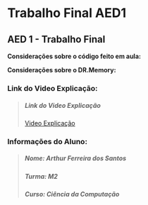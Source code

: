 <h1>Trabalho Final AED1</h1>
<h2>AED 1 - Trabalho Final</h2>

<strong>Considerações sobre o código feito em aula: </strong>

<strong>Considerações sobre o DR.Memory: </strong>

<h3>Link do Video Explicação: </h3>
<blockquote><h5>Link do Video Explicação</h4>
<a href="https://drive.google.com/file/d/18E0qRsH8DesR238Ivp4m2gFWFdDhm0fZ/view?usp=sharing">Video Explicação</a></blockquote> 

<h3>Informações do Aluno: </h3>
<blockquote><h5>Nome: Arthur Ferreira dos Santos</h4>
<h5>Turma: M2</h4>
<h5>Curso: Ciência da Computação</h4></blockquote>
